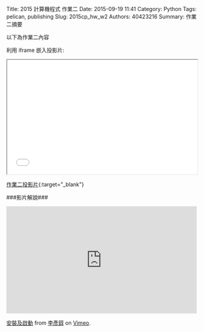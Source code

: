 Title: 2015 計算機程式 作業二
Date: 2015-09-19 11:41
Category: Python
Tags: pelican, publishing
Slug: 2015cp_hw_w2
Authors: 40423216
Summary: 作業二摘要

以下為作業二內容

利用 iframe 嵌入投影片:

<iframe src="40423216_cp_w2_p.html" width="500" height="300"></iframe>

[作業二投影片](40423216_cp_w2_p.html){:target="_blank"}


###影片解說###
                                            
<iframe src="https://player.vimeo.com/video/144982387" width="500" height="281" frameborder="0" webkitallowfullscreen mozallowfullscreen allowfullscreen></iframe> <p><a href="https://vimeo.com/144982387">安裝及啟動</a> from <a href="https://vimeo.com/user46241007">李彥錞</a> on <a href="https://vimeo.com">Vimeo</a>.</p>